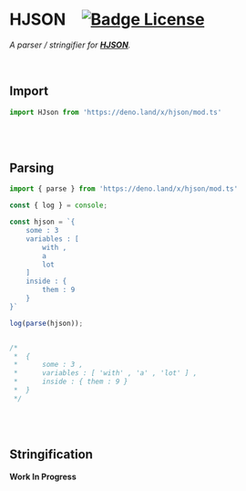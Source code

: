 
# HJSON   [![Badge License]][License]

*A parser / stringifier for **[HJSON]**.*

<br>

## Import

```JavaScript
import HJson from 'https://deno.land/x/hjson/mod.ts'
```

<br>
<br>

## Parsing

```JavaScript
import { parse } from 'https://deno.land/x/hjson/mod.ts'

const { log } = console;

const hjson = `{
    some : 3
    variables : [
        with ,
        a
        lot
    ]
    inside : {
        them : 9
    }
}`

log(parse(hjson));


/*
 *  {
 *      some : 3 ,
 *      variables : [ 'with' , 'a' , 'lot' ] ,
 *      inside : { them : 9 }
 *  }
 */
```

<br>
<br>

## Stringification

**Work In Progress**

<br>


<!----------------------------------------------------------------------------->

[License]: LICENSE
[HJSON]: https://hjson.github.io/


<!----------------------------------[ Badges ]--------------------------------->

[Badge License]: https://img.shields.io/badge/License-AGPL3-015d93.svg?style=for-the-badge&labelColor=blue